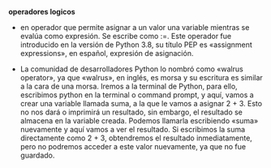 **operadores logicos**

* en operador que permite asignar a un valor una variable mientras se evalúa como expresión. Se escribe como :=. Este operador fue introducido en la versión de Python 3.8, su título PEP es «assignment expressions», en español, expresión de asignación.

* La comunidad de desarrolladores Python lo nombró como «walrus operator», ya que «walrus», en inglés, es morsa y su escritura es similar a la cara de una morsa. Iremos a la terminal de Python, para ello, escribimos python en la terminal o command prompt, y aquí, vamos a crear una variable llamada suma, a la que le vamos a asignar 2 + 3. Esto no nos dará o imprimirá un resultado, sin embargo, el resultado se almacena en la variable creada. Podemos llamarla escribiendo «suma» nuevamente y aquí vamos a ver el resultado. Si escribimos la suma directamente como 2 + 3, obtendremos el resultado inmediatamente, pero no podremos acceder a este valor nuevamente, ya que no fue guardado. 